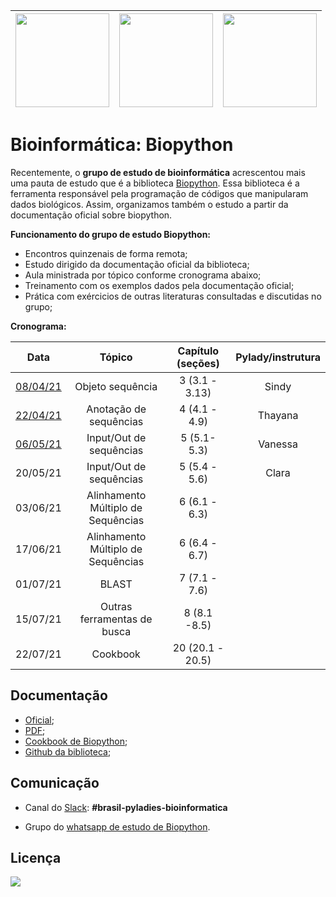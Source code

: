 | [<img src="https://github.com/pyladies-brazil/grupo-estudo-bioinformatica/blob/main/imagens/boneca_1.png" width=150>](https://github.com/pyladies-brazil/grupo-estudo-bioinformatica)| [<img src="https://github.com/pyladies-brazil/grupo-estudo-bioinformatica/blob/main/imagens/boneca_3.png" width=150>](https://github.com/pyladies-brazil/grupo-estudo-bioinformatica) | [<img src="https://github.com/pyladies-brazil/grupo-estudo-bioinformatica/blob/main/imagens/boneca_2.png" width=150>](https://github.com/pyladies-brazil/grupo-estudo-bioinformatica) |
|:------------:|:-----------:|:-----------:|

# Bioinformática: Biopython

Recentemente, o **grupo de estudo de bioinformática** acrescentou mais uma pauta de estudo que é a biblioteca [Biopython](https://biopython.org/). Essa biblioteca é a ferramenta responsável pela programação de códigos que manipularam dados biológicos. Assim, organizamos também o estudo a partir da documentação oficial sobre biopython. 

**Funcionamento do grupo de estudo Biopython:**
* Encontros quinzenais de forma remota; 
* Estudo dirigido da documentação oficial da biblioteca;
* Aula ministrada por tópico conforme cronograma abaixo;
* Treinamento com os exemplos dados pela documentação oficial;
* Prática com exércicios de outras literaturas consultadas e discutidas no grupo;

**Cronograma:**

Data | Tópico | Capítulo (seções) | Pylady/instrutura  |
:--:|:--:|:--:|:--:|
[08/04/21](https://github.com/pyladies-brazil/organizacao/issues/60) | Objeto sequência | 3 (3.1 - 3.13) | Sindy |
[22/04/21](https://github.com/pyladies-brazil/organizacao/issues/70) | Anotação de sequências | 4 (4.1 - 4.9) | Thayana   |
[06/05/21](https://github.com/pyladies-brazil/organizacao/issues/74) | Input/Out de sequências |5 (5.1-5.3) | Vanessa |
20/05/21 | Input/Out de sequências | 5 (5.4 - 5.6) | Clara |
03/06/21 | Alinhamento Múltiplo de Sequências | 6 (6.1 - 6.3) | |
17/06/21 | Alinhamento Múltiplo de Sequências | 6 (6.4 - 6.7) | |
01/07/21 | BLAST | 7 (7.1 - 7.6) | |
15/07/21 | Outras ferramentas de busca | 8 (8.1 -8.5) | |
22/07/21 | Cookbook | 20 (20.1 - 20.5) | |

## Documentação

- [Oficial]( http://biopython.org);
- [PDF](http://biopython.org/DIST/docs/tutorial/Tutorial.pdf);
- [Cookbook de Biopython](https://biopython.org/wiki/Category%3ACookbook);
- [Github da biblioteca](https://github.com/biopython/biopython);

## Comunicação

- Canal do [Slack](https://slackin.pyladies.com/): **#brasil-pyladies-bioinformatica**

- Grupo do [whatsapp de estudo de Biopython](https://chat.whatsapp.com/F9iiQcC7Juh1Df5rWc3dSR).

## Licença

[<img src="https://anaconda.org/anaconda/biopython/badges/license.svg">](https://github.com/biopython/biopython/blob/master/LICENSE.rst)
